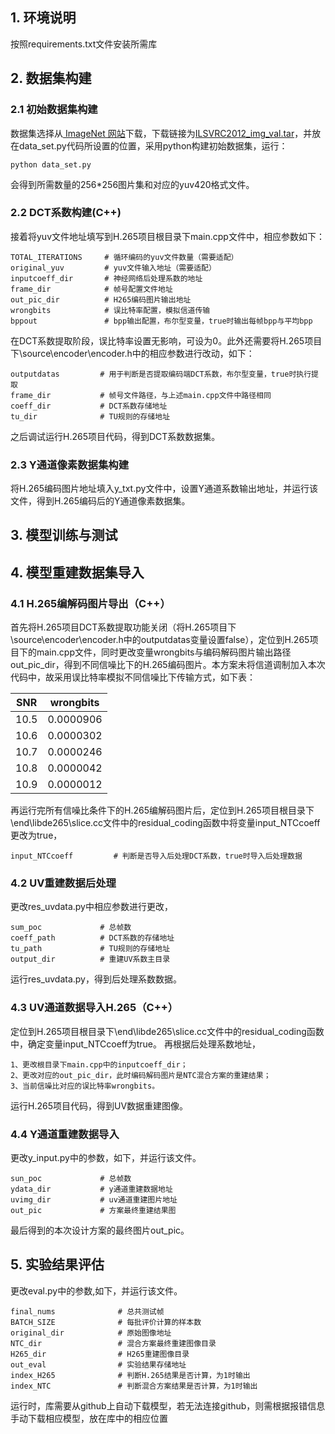 ## 1. 环境说明
按照requirements.txt文件安装所需库



## 2. 数据集构建

### 2.1 初始数据集构建
数据集选择从[ ImageNet 网站](https://image-net.org/)下载，下载链接为[ILSVRC2012_img_val.tar](https://image-net.org/data/ILSVRC/2012/ILSVRC2012_img_val.tar)，并放在data_set.py代码所设置的位置，采用python构建初始数据集，运行：
```
python data_set.py
```
会得到所需数量的256*256图片集和对应的yuv420格式文件。


### 2.2 DCT系数构建(C++)
接着将yuv文件地址填写到H.265项目根目录下main.cpp文件中，相应参数如下：
```
TOTAL_ITERATIONS     # 循环编码的yuv文件数量（需要适配）
original_yuv         # yuv文件输入地址（需要适配）
inputcoeff_dir       # 神经网络后处理系数的地址
frame_dir            # 帧号配置文件地址
out_pic_dir          # H265编码图片输出地址
wrongbits            # 误比特率配置，模拟信道传输
bppout               # bpp输出配置，布尔型变量，true时输出每帧bpp与平均bpp
```
在DCT系数提取阶段，误比特率设置无影响，可设为0。此外还需要将H.265项目下\source\encoder\encoder.h中的相应参数进行改动，如下：
```
outputdatas         # 用于判断是否提取编码端DCT系数，布尔型变量，true时执行提取
frame_dir           # 帧号文件路径，与上述main.cpp文件中路径相同
coeff_dir           # DCT系数存储地址
tu_dir              # TU规则的存储地址
```
之后调试运行H.265项目代码，得到DCT系数数据集。



### 2.3 Y通道像素数据集构建
将H.265编码图片地址填入y_txt.py文件中，设置Y通道系数输出地址，并运行该文件，得到H.265编码后的Y通道像素数据集。


## 3. 模型训练与测试


## 4. 模型重建数据集导入

### 4.1 H.265编解码图片导出（C++）
首先将H.265项目DCT系数提取功能关闭（将H.265项目下\source\encoder\encoder.h中的outputdatas变量设置false），定位到H.265项目下的main.cpp文件，同时更改变量wrongbits与编码解码图片输出路径out_pic_dir，得到不同信噪比下的H.265编码图片。本方案未将信道调制加入本次代码中，故采用误比特率模拟不同信噪比下传输方式，如下表：

| SNR  |             wrongbits              |
|:----:|:----------------------------------:|
| 10.5 |             0.0000906              |
| 10.6 |             0.0000302              |
| 10.7 |             0.0000246              |
| 10.8 |             0.0000042              |
| 10.9 |             0.0000012              |
再运行完所有信噪比条件下的H.265编解码图片后，定位到H.265项目根目录下\end\libde265\slice.cc文件中的residual_coding函数中将变量input_NTCcoeff更改为true，
```
input_NTCcoeff         # 判断是否导入后处理DCT系数，true时导入后处理数据
```

### 4.2 UV重建数据后处理
更改res_uvdata.py中相应参数进行更改，
```
sum_poc             # 总帧数
coeff_path          # DCT系数的存储地址
tu_path             # TU规则的存储地址
output_dir          # 重建UV系数主目录
```
运行res_uvdata.py，得到后处理系数数据。

### 4.3 UV通道数据导入H.265（C++）
定位到H.265项目根目录下\end\libde265\slice.cc文件中的residual_coding函数中，确定变量input_NTCcoeff为true。
再根据后处理系数地址，
```
1、更改根目录下main.cpp中的inputcoeff_dir；
2、更改对应的out_pic_dir，此时编码解码图片是NTC混合方案的重建结果；
3、当前信噪比对应的误比特率wrongbits。
```
运行H.265项目代码，得到UV数据重建图像。


### 4.4 Y通道重建数据导入
更改y_input.py中的参数，如下，并运行该文件。
```
sun_poc             # 总帧数
ydata_dir           # y通道重建数据地址
uvimg_dir           # uv通道重建图片地址
out_pic             # 方案最终重建结果图
```
最后得到的本次设计方案的最终图片out_pic。


## 5. 实验结果评估
更改eval.py中的参数,如下，并运行该文件。
```
final_nums              # 总共测试帧
BATCH_SIZE              # 每批评价计算的样本数
original_dir            # 原始图像地址
NTC_dir                 # 混合方案最终重建图像目录
H265_dir                # H265重建图像目录
out_eval                # 实验结果存储地址
index_H265              # 判断H.265结果是否计算，为1时输出
index_NTC               # 判断混合方案结果是否计算，为1时输出
```
运行时，库需要从github上自动下载模型，若无法连接github，则需根据报错信息手动下载相应模型，放在库中的相应位置
